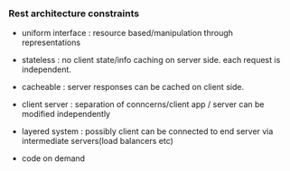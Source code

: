 ### Rest architecture constraints

- uniform interface : resource based/manipulation through representations

- stateless : no client state/info caching on server side. each request is independent.

- cacheable : server responses can be cached on client side.

- client server : separation of conncerns/client app / server can be modified independently

- layered system : possibly client can be connected to end server via intermediate servers(load balancers etc)

- code on demand
